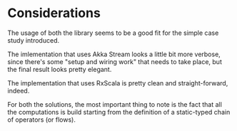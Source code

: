 # Considerations

The usage of both the library seems to be a good fit for the simple case study introduced.

The imlementation that uses Akka Stream looks a little bit more verbose, since there's some "setup and wiring work" that needs to take place, but the final result looks pretty elegant.

The implementation that uses RxScala is pretty clean and straight-forward, indeed.

For both the solutions, the most important thing to note is the fact that all the computations is build starting from the definition of a static-typed chain of operators (or flows).
